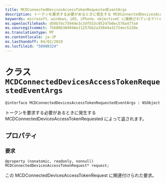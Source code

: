 ```yaml
---
title: MCDConnectedDevicesAccessTokenRequestedEventArgs
description: トークンを要求する必要があるときに発生する MCDConnectedDevicesAccessTokenRequested によって返されます。
keywords: microsoft、windows、iOS、iPhone、objectiveC に接続されているデバイス、プロジェクトのローマ
ms.openlocfilehash: d50b7dc75944e3c3df553c95247b0ec578a477a4
ms.sourcegitcommit: 75680b384946e11257bb2a33044a3172dec5220e
ms.translationtype: MT
ms.contentlocale: ja-JP
ms.lasthandoff: 04/02/2019
ms.locfileid: "58908324"
---
```

# <a name="class-mcdconnecteddevicesaccesstokenrequestedeventargs"></a>クラス `MCDConnectedDevicesAccessTokenRequestedEventArgs` 

```
@interface MCDConnectedDevicesAccessTokenRequestedEventArgs : NSObject
```  

トークンを要求する必要があるときに発生する MCDConnectedDevicesAccessTokenRequested によって返されます。 

## <a name="properties"></a>プロパティ

### <a name="request"></a>要求
`@property (nonatomic, readonly, nonnull) MCDConnectedDevicesAccessTokenRequest* request;`

この MCDConnectedDevicesAccessTokenRequest に関連付けられた要求。